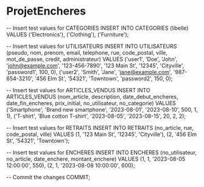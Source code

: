 # ProjetEncheres

-- Insert test values for CATEGORIES
INSERT INTO CATEGORIES (libelle) VALUES
    ('Electronics'),
    ('Clothing'),
    ('Furniture');

-- Insert test values for UTILISATEURS
INSERT INTO UTILISATEURS (pseudo, nom, prenom, email, telephone, rue, code_postal, ville, mot_de_passe, credit, administrateur) VALUES
    ('user1', 'Doe', 'John', 'john@example.com', '123-456-7890', '123 Main St', '12345', 'Cityville', 'password1', 100, 0),
    ('user2', 'Smith', 'Jane', 'jane@example.com', '987-654-3210', '456 Elm St', '54321', 'Towntown', 'password2', 150, 0);

-- Insert test values for ARTICLES_VENDUS
INSERT INTO ARTICLES_VENDUS (nom_article, description, date_debut_encheres, date_fin_encheres, prix_initial, no_utilisateur, no_categorie) VALUES
    ('Smartphone', 'Brand new smartphone', '2023-08-01', '2023-08-10', 500, 1, 1),
    ('T-shirt', 'Blue cotton T-shirt', '2023-08-05', '2023-08-15', 20, 2, 2);

-- Insert test values for RETRAITS
INSERT INTO RETRAITS (no_article, rue, code_postal, ville) VALUES
    (1, '123 Main St', '12345', 'Cityville'),
    (2, '456 Elm St', '54321', 'Towntown');

-- Insert test values for ENCHERES
INSERT INTO ENCHERES (no_utilisateur, no_article, date_enchere, montant_enchere) VALUES
    (1, 1, '2023-08-05 12:00:00', 550),
    (2, 1, '2023-08-08 10:00:00', 600);

-- Commit the changes
COMMIT;
